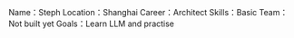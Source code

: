 Name：Steph
Location：Shanghai
Career：Architect
Skills：Basic
Team：Not built yet
Goals：Learn LLM and practise